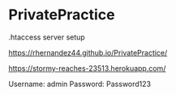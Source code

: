 # PrivatePractice
.htaccess server setup

https://rhernandez44.github.io/PrivatePractice/

https://stormy-reaches-23513.herokuapp.com/

Username: admin
Password: Password123
